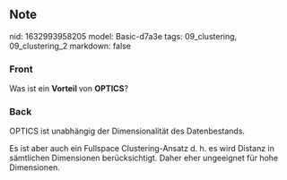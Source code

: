 ## Note
nid: 1632993958205
model: Basic-d7a3e
tags: 09_clustering, 09_clustering_2
markdown: false

### Front
Was ist ein <b>Vorteil </b>von <b>OPTICS</b>?

### Back
OPTICS ist unabhängig der Dimensionalität des Datenbestands.<div>
</div><div>Es ist aber auch ein Fullspace Clustering-Ansatz d. h. es wird Distanz in sämtlichen Dimensionen berücksichtigt. Daher eher ungeeignet für hohe Dimensionen.</div>

